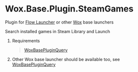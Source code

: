 <!--
 * @Author: WayneFerdon wayneferdon@hotmail.com
 * @Date: 2023-03-04 12:45:58
 * @LastEditors: WayneFerdon wayneferdon@hotmail.com
 * @LastEditTime: 2023-04-03 02:37:46
 * @FilePath: \undefinedc:\Users\WayneFerdon\AppData\Local\FlowLauncher\app-1.14.0\Plugins\Wox.Base.Plugin.SteamGames\README.md
 * ----------------------------------------------------------------
 * Copyright (c) 2023 by Wayne Ferdon Studio. All rights reserved.
 * Licensed to the .NET Foundation under one or more agreements.
 * The .NET Foundation licenses this file to you under the MIT license.
 * See the LICENSE file in the project root for more information.
-->

# Wox.Base.Plugin.SteamGames
Plugin for [Flow Launcher](https://github.com/Flow-Launcher/Flow.Launcher) or other  [Wox](https://github.com/Wox-launcher/Wox) base launchers

Search installed games in Steam Library and Launch

1. Requirements

   > [WoxBasePluginQuery](https://github.com/WayneFerdon/WoxBasePluginQuery/)

2. Other Wox base launcher should be available too, see [WoxBasePluginQuery](https://github.com/WayneFerdon/WoxBasePluginQuery/)
